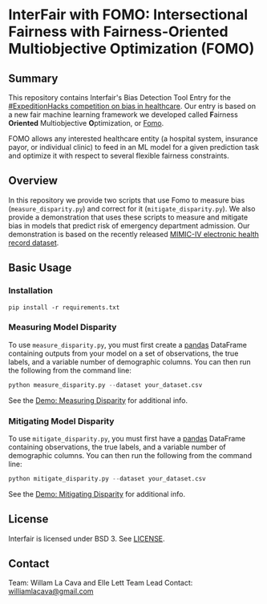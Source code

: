 # InterFair with FOMO: Intersectional Fairness with Fairness-Oriented Multiobjective Optimization (FOMO)



## Summary

<!-- start summary -->


This repository contains Interfair's Bias Detection Tool Entry for the [#ExpeditionHacks competition on bias in healthcare](https://expeditionhacks.com/bias-detection-healthcare/). 
Our entry is based on a new fair machine learning framework we developed called **F**airness **Oriented** Multiobjective **O**ptimization, or [Fomo](https://cavalab.org/fomo). 

FOMO allows any interested healthcare entity (a hospital system, insurance payor, or individual clinic) to feed in an ML model for a given prediction task and optimize it with respect to several flexible fairness constraints.


## Overview

In this repository we provide two scripts that use Fomo to measure bias (`measure_disparity.py`) and correct for it (`mitigate_disparity.py`). 
We also provide a demonstration that uses these scripts to measure and mitigate bias in models that predict risk of emergency department admission. 
Our demonstration is based on the recently released [MIMIC-IV electronic health record dataset](https://www.nature.com/articles/s41597-022-01899-x). 

<!-- end summary -->

## Basic Usage

<!-- start basic -->

### Installation

```text
pip install -r requirements.txt
```


### Measuring Model Disparity

To use `measure_disparity.py`, you must first create a [pandas](https://pandas.pydata.org/) DataFrame containing outputs from your model on a set of observations, the true labels, and a variable number of demographic columns. 
You can then run the following from the command line:

```python
python measure_disparity.py --dataset your_dataset.csv
```

See the [Demo: Measuring Disparity](https://github.com/cavalab/interfair/blob/main/docs/demo_measure_disparity.ipynb) for additional info. 

### Mitigating Model Disparity

To use `mitigate_disparity.py`, you must first have a [pandas](https://pandas.pydata.org/) DataFrame containing observations, the true labels, and a variable number of demographic columns. 
You can then run the following from the command line:

```python
python mitigate_disparity.py --dataset your_dataset.csv
```

See the [Demo: Mitigating Disparity](https://github.com/cavalab/interfair/blob/main/docs/demo_mitigate_disparity.ipynb) for additional info. 

<!-- end basic -->

## License

<!-- start license -->

Interfair is licensed under BSD 3.  See [LICENSE](https://github.com/cavalab/fomo/blob/main/LICENSE).

<!-- end license -->

## Contact 

<!-- start contact -->

Team: Willam La Cava and Elle Lett
Team Lead Contact: williamlacava@gmail.com

<!-- end contact -->
